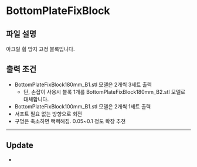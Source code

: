 # BottomPlateFixBlock

## 파일 설명

아크릴 휨 방지 고정 블록입니다.

## 출력 조건

- BottomPlateFixBlock180mm_B1.stl 모델은 2개씩 3세트 출력
  - 단, 손잡이 사용시 블록 1개를 BottomPlateFixBlock180mm_B2.stl 모델로 대체합니다.
- BottomPlateFixBlock100mm_B1.stl 모델은 2개씩 1세트 출력
- 서포트 필요 없는 방향으로 회전
- 구멍은 축소하면 뻑뻑해짐. 0.05~0.1 정도 확장 추천

***

## Update
-
